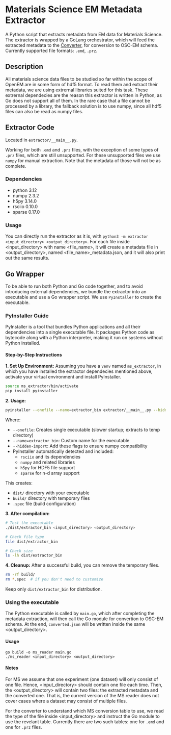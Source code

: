 # Materials Science EM Metadata Extractor

A Python script that extracts metadata from EM data for Materials Science.
The extractor is wrapped by a GoLang orchestrator, which will feed the extracted metadata to the [Converter](https://github.com/osc-em/Converter), for conversion to OSC-EM schema.
Currently supported file formats: `.emd`, `.prz`.

## Description

All materials science data files to be studied so far within the scope of OpenEM are in some form of hdf5 format.
To read them and extract their metadata, we are using extrernal libraries suited for this task.
These extrernal dependecies are the reason this extractor is written in Python, as Go does not support all of them.
In the rare case that a file cannot be processed by a library, the fallback solution is to use numpy, since all hdf5 files can also be read as numpy files.


## Extractor Code

Located in `extractor/__main__.py`.

Working for both `.emd` and `.prz` files, with the exception of some types of `.prz` files, which are still unsupported.
For these unsupported files we use `numpy` for manual extraction.
Note that the metadata of those will not be as complete.

### Dependencies
- python 3.12
- numpy 2.3.2
- h5py 3.14.0
- rsciio 0.10.0
- sparse 0.17.0

### Usage
You can directly run the extractor as it is, with `python3 -m extractor <input_directory> <output_directory>`.
For each file inside <input_directory> with name <file_name>, it will create a metadata file in <output_directory>, named <file_name>_metadata.json, and it will also print out the same results.


## Go Wrapper

To be able to run both Python and Go code together, and to avoid introducing external dependencies, we bundle the extractor into an executable and use a Go wrapper script.
We use `PyInstaller` to create the executable.

### PyInstaller Guide

PyInstaller is a tool that bundles Python applications and all their dependencies into a single executable file.
It packages Python code as bytecode along with a Python interpreter, making it run on systems without Python installed.

#### Step-by-Step Instructions

**1. Set Up Environment:**
Assuming you have a `venv` named `ms_extractor`, in which you have installed the extractor dependecies mentioned above, activate your virtual environment and install PyInstaller.

```bash
source ms_extractor/bin/activate
pip install pyinstaller
```

**2. Usage:**
```bash
pyinstaller --onefile --name=extractor_bin extractor/__main__.py --hidden-import=numpy.core._multiarray_umath --hidden-import=numpy.core._multiarray --collect-all=numpy
```

Where:
- `--onefile`: Creates single executable (slower startup; extracts to temp directory)
- `--name=extractor_bin`: Custom name for the executable
- `--hidden-import`: Add these flags to ensure numpy compatibility
- PyInstaller automatically detected and included:
  - `rsciio` and its dependencies
  - `numpy` and related libraries
  - `h5py` for HDF5 file support
  - `sparse` for n-d array support

This creates:
- `dist/` directory with your executable
- `build/` directory with temporary files
- `.spec` file (build configuration)

**3. After compilation:**
```bash
# Test the executable
./dist/extractor_bin <input_directory> <output_directory>

# Check file type
file dist/extractor_bin

# Check size
ls -lh dist/extractor_bin
```

**4. Cleanup:**
After a successful build, you can remove the temporary files.

```bash
rm -rf build/
rm *.spec  # if you don't need to customize
```

Keep only `dist/extractor_bin` for distribution.

### Using the executable

The Python executable is called by `main.go`, which after completing the metadata extraction, will then call the Go module for convertion to OSC-EM schema.
At the end, `converted.json` will be written inside the same <output_directory>.

#### Usage
```
go build -o ms_reader main.go
./ms_reader <input_directory> <output_directory>
```

#### Notes
For MS we assume that one experiment (one dataset) will only consist of one file.
Hence, <input_directory> should contain one file each time.
Then, the <output_directory> will contain two files: the extracted metadata and the converted one.
That is, the current version of the MS reader does not cover cases where a dataset may consist of multiple files.

For the converter to understand which MS conversion table to use, we read the type of the file inside <input_directory> and instruct the Go module to use the revelant table.
Currently there are two such tables: one for `.emd` and one for `.prz` files.
